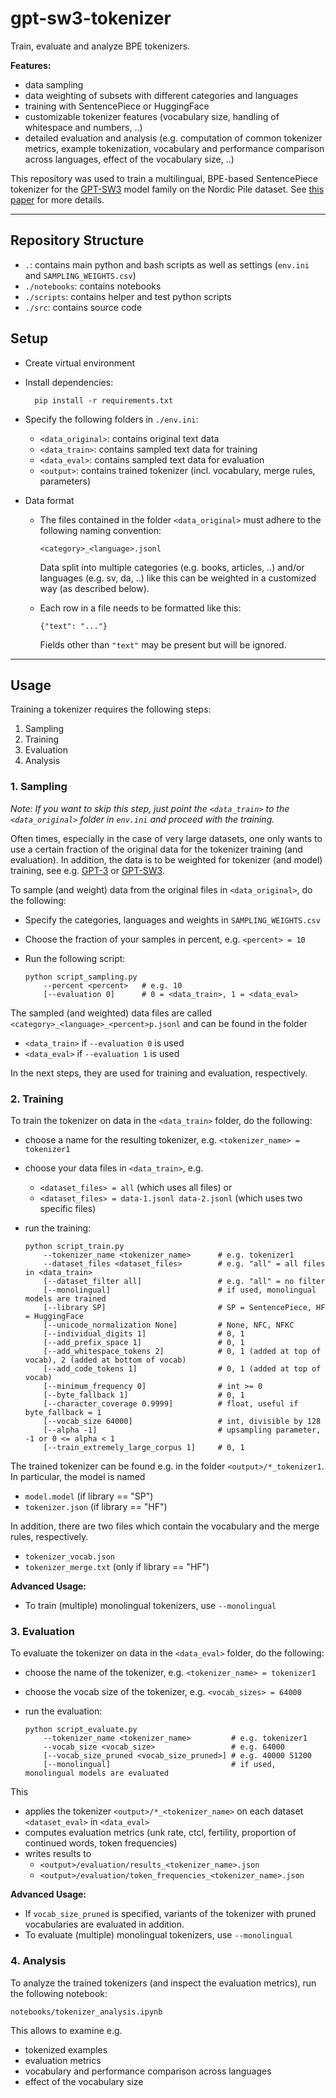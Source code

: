 # gpt-sw3-tokenizer

Train, evaluate and analyze BPE tokenizers.

**Features:**
- data sampling 
- data weighting of subsets with different categories and languages
- training with SentencePiece or HuggingFace
- customizable tokenizer features (vocabulary size, handling of whitespace and numbers, ..)
- detailed evaluation and analysis (e.g. computation of common tokenizer metrics, example tokenization, vocabulary and performance comparison across languages, effect of the vocabulary size, ..)

This repository was used to train a multilingual, BPE-based SentencePiece tokenizer for the [GPT-SW3](https://arxiv.org/abs/2305.12987) model family on the Nordic Pile dataset.
See [this paper](https://arxiv.org/abs/2304.14780) for more details.

----
## Repository Structure

- `.`: contains main python and bash scripts as well as settings (`env.ini` and `SAMPLING_WEIGHTS.csv`)
- `./notebooks`: contains notebooks
- `./scripts`: contains helper and test python scripts
- `./src`: contains source code

## Setup

- Create virtual environment

- Install dependencies:

        pip install -r requirements.txt

- Specify the following folders in `./env.ini`:
  - `<data_original>`: contains original text data
  - `<data_train>`: contains sampled text data for training
  - `<data_eval>`: contains sampled text data for evaluation
  - `<output>`: contains trained tokenizer (incl. vocabulary, merge rules, parameters)


- Data format

    - The files contained in the folder `<data_original>` must adhere to the following naming convention:
      ```
      <category>_<language>.jsonl
      ```
      Data split into multiple categories (e.g. books, articles, ..) and/or languages (e.g. sv, da, ..)
      like this can be weighted in a customized way (as described below).

    - Each row in a file needs to be formatted like this:

      ```
      {"text": "..."} 
      ```
      Fields other than `"text"` may be present but will be ignored. 


----
## Usage

Training a tokenizer requires the following steps:
1. Sampling
2. Training
3. Evaluation
4. Analysis

### 1. Sampling

*Note: If you want to skip this step, just point the
`<data_train>` to the `<data_original>` folder
in `env.ini` and proceed with the training.*

Often times, especially in the case of very large datasets, 
one only wants to use a certain fraction of the original data for the tokenizer training (and evaluation).
In addition, the data is to be weighted for tokenizer (and model) training, see 
e.g. [GPT-3](https://arxiv.org/abs/2005.14165) or [GPT-SW3](https://arxiv.org/abs/2305.12987).

To sample (and weight) data from the original files in `<data_original>`, do the following: 
- Specify the categories, languages and weights in `SAMPLING_WEIGHTS.csv`
- Choose the fraction of your samples in percent, e.g. `<percent> = 10`
- Run the following script:

  ```
  python script_sampling.py 
      --percent <percent>   # e.g. 10
      [--evaluation 0]      # 0 = <data_train>, 1 = <data_eval>
  ```

The sampled (and weighted) data files are called `<category>_<language>_<percent>p.jsonl` and can be found in the folder
- `<data_train>` if `--evaluation 0` is used
- `<data_eval>` if `--evaluation 1` is used

In the next steps, they are used for training and evaluation, respectively.


### 2. Training

To train the tokenizer on data in the `<data_train>` folder, do the following: 
- choose a name for the resulting tokenizer, e.g. `<tokenizer_name> = tokenizer1`
- choose your data files in `<data_train>`, e.g. 
  - `<dataset_files> = all` (which uses all files) or 
  - `<dataset_files> = data-1.jsonl data-2.jsonl` 
    (which uses two specific files) 

- run the training:

  ```
  python script_train.py 
      --tokenizer_name <tokenizer_name>      # e.g. tokenizer1
      --dataset_files <dataset_files>        # e.g. "all" = all files in <data_train>
      [--dataset_filter all]                 # e.g. "all" = no filter
      [--monolingual]                        # if used, monolingual models are trained
      [--library SP]                         # SP = SentencePiece, HF = HuggingFace
      [--unicode_normalization None]         # None, NFC, NFKC
      [--individual_digits 1]                # 0, 1
      [--add_prefix_space 1]                 # 0, 1
      [--add_whitespace_tokens 2]            # 0, 1 (added at top of vocab), 2 (added at bottom of vocab)
      [--add_code_tokens 1]                  # 0, 1 (added at top of vocab)
      [--minimum_frequency 0]                # int >= 0
      [--byte_fallback 1]                    # 0, 1
      [--character_coverage 0.9999]          # float, useful if byte_fallback = 1
      [--vocab_size 64000]                   # int, divisible by 128
      [--alpha -1]                           # upsampling parameter, -1 or 0 <= alpha < 1
      [--train_extremely_large_corpus 1]     # 0, 1
  ```

The trained tokenizer can be found e.g. in the folder `<output>/*_tokenizer1`. 
In particular, the model is named
- `model.model` (if library == "SP")
- `tokenizer.json` (if library == "HF")

In addition, there are two files which contain the vocabulary and the merge rules, respectively. 
- `tokenizer_vocab.json`
- `tokenizer_merge.txt` (only if library == "HF")

**Advanced Usage:**
- To train (multiple) monolingual tokenizers, use `--monolingual`


### 3. Evaluation

To evaluate the tokenizer on data in the `<data_eval>` folder, do the following: 
- choose the name of the tokenizer, e.g. `<tokenizer_name> = tokenizer1`
- choose the vocab size of the tokenizer, e.g. `<vocab_sizes> = 64000`
- run the evaluation:

  ```
  python script_evaluate.py 
      --tokenizer_name <tokenizer_name>         # e.g. tokenizer1 
      --vocab_size <vocab_size>                 # e.g. 64000
      [--vocab_size_pruned <vocab_size_pruned>] # e.g. 40000 51200
      [--monolingual]                           # if used, monolingual models are evaluated
  ```

This
- applies the tokenizer `<output>/*_<tokenizer_name>` on each dataset `<dataset_eval>` in `<data_eval>`
- computes evaluation metrics (unk rate, ctcl, fertility, proportion of continued words, token frequencies)
- writes results to 
  - `<output>/evaluation/results_<tokenizer_name>.json`
  - `<output>/evaluation/token_frequencies_<tokenizer_name>.json`

**Advanced Usage:** 
- If `vocab_size_pruned` is specified, variants of the tokenizer with pruned vocabularies are evaluated in addition.
- To evaluate (multiple) monolingual tokenizers, use `--monolingual`

### 4. Analysis

To analyze the trained tokenizers (and inspect the evaluation metrics), run the following notebook:

  ```
  notebooks/tokenizer_analysis.ipynb
  ```

This allows to examine e.g.
- tokenized examples
- evaluation metrics
- vocabulary and performance comparison across languages
- effect of the vocabulary size
